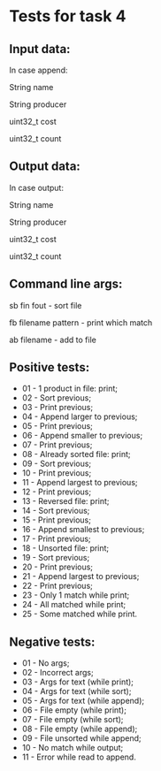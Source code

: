 # Tests for task 4

## Input data: 

In case append:

String name

String producer

uint32_t cost

uint32_t count

## Output data:

In case output:

String name

String producer

uint32_t cost

uint32_t count

## Command line args: 

sb fin fout - sort file

fb filename pattern - print which match

ab filename - add to file

## Positive tests:

- 01 - 1 product in file: print;
- 02 - Sort previous;
- 03 - Print previous;
- 04 - Append larger to previous;
- 05 - Print previous;
- 06 - Append smaller to previous;
- 07 - Print previous;
- 08 - Already sorted file: print;
- 09 - Sort previous;
- 10 - Print previous;
- 11 - Append largest to previous;
- 12 - Print previous;
- 13 - Reversed file: print;
- 14 - Sort previous;
- 15 - Print previous;
- 16 - Append smallest to previous;
- 17 - Print previous;
- 18 - Unsorted file: print;
- 19 - Sort previous;
- 20 - Print previous;
- 21 - Append largest to previous;
- 22 - Print previous;
- 23 - Only 1 match while print;
- 24 - All matched while print;
- 25 - Some matched while print.

## Negative tests:

- 01 - No args;
- 02 - Incorrect args;
- 03 - Args for text (while print);
- 04 - Args for text (while sort);
- 05 - Args for text (while append);
- 06 - File empty (while print);
- 07 - File empty (while sort);
- 08 - File empty (while append);
- 09 - File unsorted while append;
- 10 - No match while output;
- 11 - Error while read to append.

